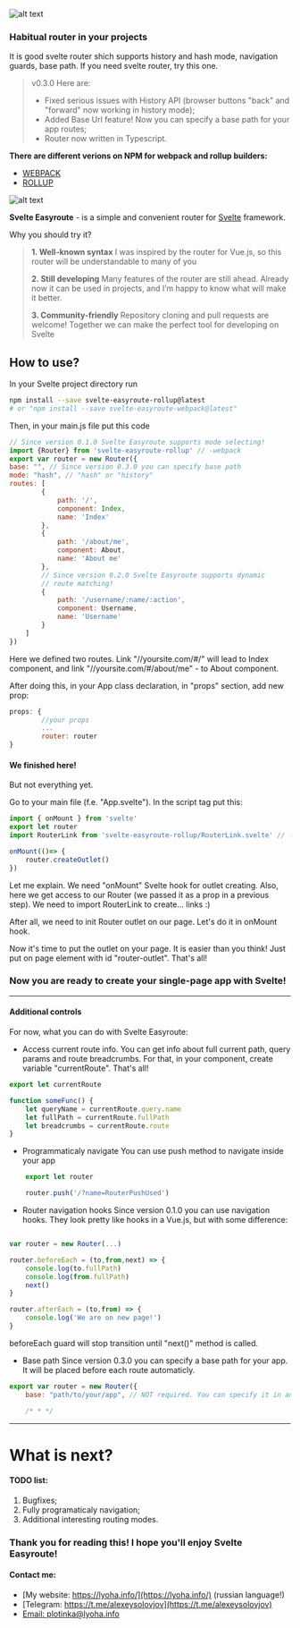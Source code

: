 ![alt text](https://img.shields.io/npm/v/svelte-easyroute-rollup.svg "npm stats")

### Habitual router in your projects
It is good svelte router shich supports history and hash mode, navigation guards, base path. If you need svelte router, try this one.

> v0.3.0
>Here are:
>* Fixed serious issues with History API (browser buttons "back" and "forward" now working in history mode);
>* Added Base Url feature! Now you can specify a base path for your app routes;
>* Router now written in Typescript.

**There are different verions on NPM for webpack and rollup builders:**
* [WEBPACK](https://www.npmjs.com/package/svelte-easyroute-webpack)
* [ROLLUP](https://www.npmjs.com/package/svelte-easyroute-rollup)


![alt text](https://lyoha.info/assets/images/svelte.png "Logo Title Text 1")


**Svelte Easyroute** - is a simple and convenient router for [Svelte](https://svelte.dev/) framework.

Why you should try it? 

>**1. Well-known syntax**
>I was inspired by the router for Vue.js, so this router will be understandable to many of you
>
>**2. Still developing**
>Many features of the router are still ahead. Already now it can be used in projects, and I’m happy to know what will make it better.
>
>**3. Community-friendly**
>Repository cloning and pull requests are welcome! Together we can make the perfect tool for developing on Svelte

## How to use?
In your Svelte project directory run 
```bash
npm install --save svelte-easyroute-rollup@latest
# or "npm install --save svelte-easyroute-webpack@latest"
```

Then, in your main.js file put this code
```javascript
// Since version 0.1.0 Svelte Easyroute supports mode selecting!
import {Router} from 'svelte-easyroute-rollup' // -webpack
export var router = new Router({
base: "", // Since version 0.3.0 you can specify base path
mode: "hash", // "hash" or "history"
routes:	[
		{
			path: '/',
			component: Index,
			name: 'Index'
		},
		{
			path: '/about/me',
			component: About,
			name: 'About me'
		},
		// Since version 0.2.0 Svelte Easyroute supports dynamic
		// route matching!
		{
			path: '/username/:name/:action',
			component: Username,
			name: 'Username'
		}
	]
})
```
Here we defined two routes. Link "//yoursite.com/#/" will lead to Index component, and link "//yoursite.com/#/about/me" - to About component. 

After doing this, in your App class declaration, in "props" section, add new prop:
```javascript
props: {
		//your props
		...
		router: router
}
```

#### We finished here!
But not everything yet.

Go to your main file (f.e. "App.svelte"). In the script tag put this:
```javascript 
import { onMount } from 'svelte'
export let router
import RouterLink from 'svelte-easyroute-rollup/RouterLink.svelte' // -webpack

onMount(()=> {
	router.createOutlet()
})
```
Let me explain. 
We need "onMount" Svelte hook for outlet creating. Also, here we get access to our Router (we passed it as a prop in a previous step). 
We need to import RouterLink to create... links :)

After all, we need to init Router outlet on our page. Let's do it in onMount hook.

Now it's time to put the outlet on your page. 
It is easier than you think! Just put on page element with id "router-outlet". That's all!

### Now you are ready to create your single-page app with Svelte!
 
***

#### Additional controls

For now, what you can do with Svelte Easyroute:
* Access current route info. You can get info about full current path, query params and route breadcrumbs.
For that, in your component, create variable "currentRoute". That's all!
```javascript
export let currentRoute

function someFunc() {
    let queryName = currentRoute.query.name
    let fullPath = currentRoute.fullPath
    let breadcrumbs = currentRoute.route
}
```
* Programmaticaly navigate 
You can use push method to navigate inside your app
```javascript
    export let router

    router.push('/?name=RouterPushUsed')
```

* Router navigation hooks
Since version 0.1.0 you can use navigation hooks. They look pretty like hooks in a Vue.js, but with some difference:
```javascript

var router = new Router(...)

router.beforeEach = (to,from,next) => {
	console.log(to.fullPath)
	console.log(from.fullPath)
	next()
}

router.afterEach = (to,from) => {
	console.log('We are on new page!')
}
```
beforeEach guard will stop transition until "next()" method is called.

* Base path
Since version 0.3.0 you can specify a base path for your app. It will be placed before each route automaticly.
```javascript
export var router = new Router({
	base: "path/to/your/app", // NOT required. You can specify it in any format: with or without slashes in the beginning and in the end.

	/* * */
```

***
# What is next?
#### TODO list: 
1. Bugfixes;
2. Fully programaticaly navigation;
3. Additional interesting routing modes.

### Thank you for reading this! I hope you'll enjoy Svelte Easyroute!

#### Contact me:
* [My website: https://lyoha.info/](https://lyoha.info/) (russian language!)
* [Telegram: https://t.me/alexeysolovjov](https://t.me/alexeysolovjov)
* [Email: plotinka@lyoha.info](mailto:plotinka@lyoha.info)
